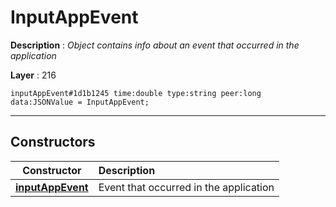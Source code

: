 # InputAppEvent

**Description** : *Object contains info about an event that occurred in the application*

**Layer** : 216

```tl
inputAppEvent#1d1b1245 time:double type:string peer:long data:JSONValue = InputAppEvent;
```

---

## Constructors

| Constructor | Description |
| :---: | :--- |
| [**inputAppEvent**](constructor/inputAppEvent) | Event that occurred in the application |